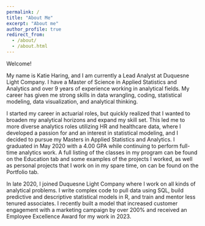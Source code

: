 ```yaml
---
permalink: /
title: "About Me"
excerpt: "About me"
author_profile: true
redirect_from: 
  - /about/
  - /about.html
---
```

Welcome!

My name is Katie Haring, and I am currently a Lead Analyst at Duquesne Light Company. I have a Master of Science in Applied Statistics and Analytics and over 9 years of experience working in analytical fields. My career has given me strong skills in data wrangling, coding, statistical modeling, data visualization, and analytical thinking. 

I started my career in actuarial roles, but quickly realized that I wanted to broaden my analytical horizons and expand my skill set. This led me to more diverse analytics roles utilizing HR and healthcare data, where I developed a passion for and an interest in statistical modeling, and I decided to pursue my Masters in Applied Statistics and Analytics. I graduated in May 2020 with a 4.00 GPA while continuing to perform full-time analytics work. A full listing of the classes in my program can be found on the Education tab and some examples of the projects I worked, as well as personal projects that I work on in my spare time, on can be found on the Portfolio tab.

In late 2020, I joined Duquesne Light Company where I work on all kinds of analytical problems. I write complex code to pull data using SQL, build predictive and descriptive statistical models in R, and train and mentor less tenured associates. I recently built a model that increased customer engagement with a marketing campaign by over 200% and received an Employee Excellence Award for my work in 2023.
